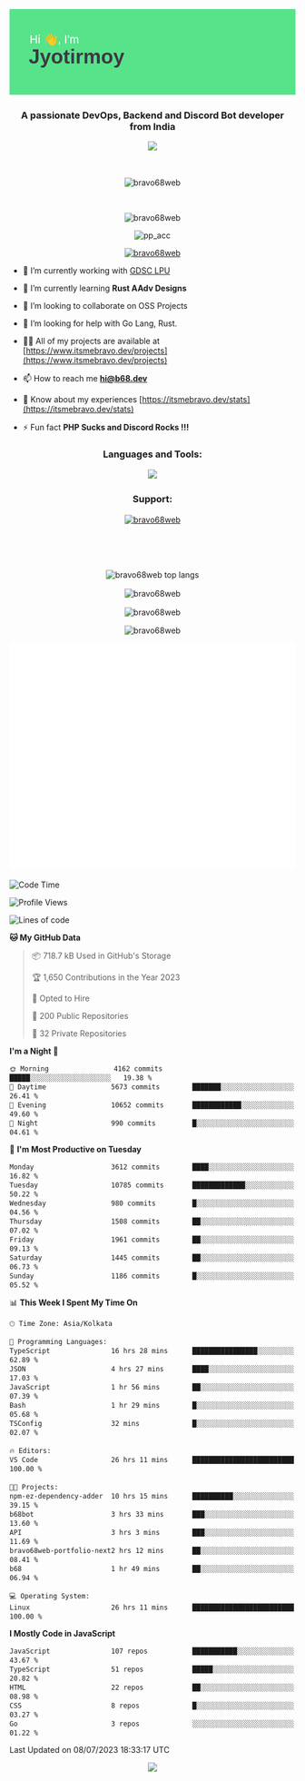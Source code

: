 <p align="center"><img src="header.png"></p>
<h3 align="center">A passionate DevOps, Backend and Discord Bot developer from India</h3>

<p align="center"><a href="https://discord.com/users/457039372009865226"><img src="https://lanyard-profile-readme.vercel.app/api/457039372009865226"></a></p>
                           
<br>
<p align="center"> <img src="https://komarev.com/ghpvc/?username=bravo68web&label=Profile%20views&color=0e75b6&style=flat" alt="bravo68web" /> </p>
<br>


<p align="center"><img src="https://github-profile-trophy.vercel.app/?username=bravo68web&theme=discord&column=3&row=2" alt="bravo68web" /> </p>
<p align="center"><img src="https://osu-embed.b68dev.xyz/pp_acc" alt="pp_acc" /> </p>

<p align="center"> <a href="https://twitter.com/bravo68web" target="blank"><img src="https://img.shields.io/twitter/follow/bravo68web?logo=twitter&style=for-the-badge" alt="bravo68web" /></a> </p>

- 🔭 I’m currently working with [GDSC LPU](https://gdsclpu.live/)

- 🌱 I’m currently learning **Rust AAdv Designs**

- 👯 I’m looking to collaborate on OSS Projects

- 🤝 I’m looking for help with Go Lang, Rust.

- 👨‍💻 All of my projects are available at [https://www.itsmebravo.dev/projects](https://www.itsmebravo.dev/projects)

<!-- - 💬 Ask me about **DF Techs** -->

- 📫 How to reach me **hi@b68.dev**

- 📄 Know about my experiences [https://itsmebravo.dev/stats](https://itsmebravo.dev/stats)

- ⚡ Fun fact **PHP Sucks and Discord Rocks !!!**

<h3 align="center">Languages and Tools:</h3>
<p align="center"> 
<img src="https://skillicons.dev/icons?i=aws,bash,c,cs,cpp,cloudflare,css,dart,devto,discord,bots,docker,electron,ember,emotion,express,fastapi,figma,firebase,flask,gcp,git,github,githubactions,go,gitlab,graphql,heroku,html,ai,ipfs,js,jest,linux,md,mastodon,mongodb,neovim,netlify,nextjs,nginx,nodejs,postgres,postman,powershell,py,react,redis,regex,replit,rocket,rust,sqlite,mysql,stackoverflow,styledcomponents,supabase,sentry,solidity,svg,tailwind,tauri,twitter,ts,unity,v,vercel,vim,vite,wasm,webpack,workers&perline=8&theme=dark" />
</p>

<h3 align="center">Support:</h3>
<p align="center"><a href="https://www.buymeacoffee.com/bravo68web"> <img align="center" src="https://cdn.buymeacoffee.com/buttons/v2/default-yellow.png" height="50" width="210" alt="bravo68web" /></a></p><br><br>
<br>

<p align="center"> <img align="center" src="https://github-readme-stats-sync.vercel.app/api/top-langs?username=bravo68web&count_private=true&show_icons=true&theme=radical&border_radius=10&&langs_count=10&layout=compact" alt="bravo68web top langs" /></p>

<p align="center"> <img align="center" src="https://github-readme-stats-sync.vercel.app/api?username=bravo68web&count_private=true&show_icons=true&theme=radical&border_radius=10" alt="bravo68web" /></p>

<p align="center"> <img align="center" src="https://github-readme-streak-stats.herokuapp.com?user=bravo68web&theme=dracula&hide_border=true" alt="bravo68web" /></p>

<p align="center"> <img align="center" src="https://github-readme-stats-sync.vercel.app/api/wakatime?username=bravo68web&count_private=true&show_icons=true&theme=aura_dark&border_radius=10&&langs_count=10&layout=compact&range=last_7_days" alt="bravo68web" /></p>

<p align="center"><img src="https://raw.githubusercontent.com/BRAVO68WEB/BRAVO68WEB/master/github-metrics.svg"></p>

<!--START_SECTION:waka-->
![Code Time](http://img.shields.io/badge/Code%20Time-5%2C028%20hrs%2017%20mins-blue)

![Profile Views](http://img.shields.io/badge/Profile%20Views-82-blue)

![Lines of code](https://img.shields.io/badge/From%20Hello%20World%20I%27ve%20Written-62.6%20million%20lines%20of%20code-blue)

**🐱 My GitHub Data** 

> 📦 718.7 kB Used in GitHub's Storage 
 > 
> 🏆 1,650 Contributions in the Year 2023
 > 
> 💼 Opted to Hire
 > 
> 📜 200 Public Repositories 
 > 
> 🔑 32 Private Repositories 
 > 
**I'm a Night 🦉** 

```text
🌞 Morning                4162 commits        █████░░░░░░░░░░░░░░░░░░░░   19.38 % 
🌆 Daytime                5673 commits        ███████░░░░░░░░░░░░░░░░░░   26.41 % 
🌃 Evening                10652 commits       ████████████░░░░░░░░░░░░░   49.60 % 
🌙 Night                  990 commits         █░░░░░░░░░░░░░░░░░░░░░░░░   04.61 % 
```
📅 **I'm Most Productive on Tuesday** 

```text
Monday                   3612 commits        ████░░░░░░░░░░░░░░░░░░░░░   16.82 % 
Tuesday                  10785 commits       █████████████░░░░░░░░░░░░   50.22 % 
Wednesday                980 commits         █░░░░░░░░░░░░░░░░░░░░░░░░   04.56 % 
Thursday                 1508 commits        ██░░░░░░░░░░░░░░░░░░░░░░░   07.02 % 
Friday                   1961 commits        ██░░░░░░░░░░░░░░░░░░░░░░░   09.13 % 
Saturday                 1445 commits        ██░░░░░░░░░░░░░░░░░░░░░░░   06.73 % 
Sunday                   1186 commits        █░░░░░░░░░░░░░░░░░░░░░░░░   05.52 % 
```


📊 **This Week I Spent My Time On** 

```text
🕑︎ Time Zone: Asia/Kolkata

💬 Programming Languages: 
TypeScript               16 hrs 28 mins      ████████████████░░░░░░░░░   62.89 % 
JSON                     4 hrs 27 mins       ████░░░░░░░░░░░░░░░░░░░░░   17.03 % 
JavaScript               1 hr 56 mins        ██░░░░░░░░░░░░░░░░░░░░░░░   07.39 % 
Bash                     1 hr 29 mins        █░░░░░░░░░░░░░░░░░░░░░░░░   05.68 % 
TSConfig                 32 mins             █░░░░░░░░░░░░░░░░░░░░░░░░   02.07 % 

🔥 Editors: 
VS Code                  26 hrs 11 mins      █████████████████████████   100.00 % 

🐱‍💻 Projects: 
npm-ez-dependency-adder  10 hrs 15 mins      ██████████░░░░░░░░░░░░░░░   39.15 % 
b68bot                   3 hrs 33 mins       ███░░░░░░░░░░░░░░░░░░░░░░   13.60 % 
API                      3 hrs 3 mins        ███░░░░░░░░░░░░░░░░░░░░░░   11.69 % 
bravo68web-portfolio-next2 hrs 12 mins       ██░░░░░░░░░░░░░░░░░░░░░░░   08.41 % 
b68                      1 hr 49 mins        ██░░░░░░░░░░░░░░░░░░░░░░░   06.94 % 

💻 Operating System: 
Linux                    26 hrs 11 mins      █████████████████████████   100.00 % 
```

**I Mostly Code in JavaScript** 

```text
JavaScript               107 repos           ███████████░░░░░░░░░░░░░░   43.67 % 
TypeScript               51 repos            █████░░░░░░░░░░░░░░░░░░░░   20.82 % 
HTML                     22 repos            ██░░░░░░░░░░░░░░░░░░░░░░░   08.98 % 
CSS                      8 repos             █░░░░░░░░░░░░░░░░░░░░░░░░   03.27 % 
Go                       3 repos             ░░░░░░░░░░░░░░░░░░░░░░░░░   01.22 % 
```




 Last Updated on 08/07/2023 18:33:17 UTC
<!--END_SECTION:waka-->

<p align="center"><img src="https://bravo68web.me/images/header_.png"></p>

